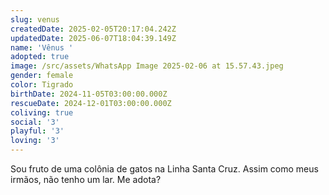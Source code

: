 ```yaml
---
slug: venus
createdDate: 2025-02-05T20:17:04.242Z
updatedDate: 2025-06-07T18:04:39.149Z
name: 'Vênus '
adopted: true
image: /src/assets/WhatsApp Image 2025-02-06 at 15.57.43.jpeg
gender: female
color: Tigrado
birthDate: 2024-11-05T03:00:00.000Z
rescueDate: 2024-12-01T03:00:00.000Z
coliving: true
social: '3'
playful: '3'
loving: '3'
---
```


Sou fruto de uma colônia de gatos na Linha Santa Cruz. Assim como meus irmãos, não tenho um lar. Me adota?
